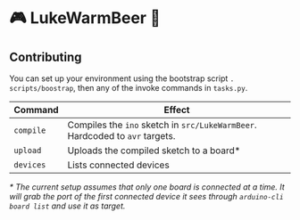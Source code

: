 # :video_game: LukeWarmBeer :beers:

## Contributing

You can set up your environment using the bootstrap script `. scripts/boostrap`, then any of the invoke commands in `tasks.py`.

|Command|Effect|
|---|---|
|`compile`|Compiles the `ino` sketch in `src/LukeWarmBeer`. Hardcoded to `avr` targets.|
|`upload`|Uploads the compiled sketch to a board\*|
|`devices`|Lists connected devices|

_* The current setup assumes that only one board is connected at a time. It will grab the port of the first connected device it sees through `arduino-cli board list` and use it as target._
